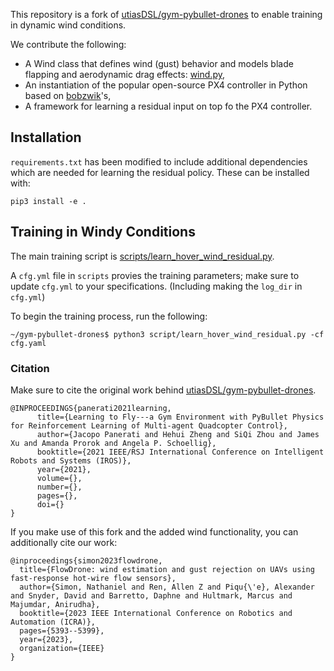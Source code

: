 This repository is a fork of [utiasDSL/gym-pybullet-drones](https://github.com/utiasDSL/gym-pybullet-drones) to enable training in dynamic wind conditions.

We contribute the following:
- A Wind class that defines wind (gust) behavior and models blade flapping and aerodynamic drag effects: [wind.py](https://github.com/irom-lab/gym-pybullet-drones/blob/train/gym_pybullet_drones/assets/wind.py),
- An instantiation of the popular open-source PX4 controller in Python based on [bobzwik](https://github.com/bobzwik/Quadcopter_SimCon/blob/master/Simulation/ctrl.py)'s,
- A framework for learning a residual input on top fo the PX4 controller.

## Installation

`requirements.txt` has been modified to include additional dependencies which are needed for learning the residual policy. These can be installed with:

```
pip3 install -e .
```

## Training in Windy Conditions

The main training script is [scripts/learn_hover_wind_residual.py](https://github.com/irom-lab/gym-pybullet-drones/blob/train/script/learn_hover_wind_residual.py).

A `cfg.yml` file in `scripts` provies the training parameters; make sure to update `cfg.yml` to your specifications. (Including making the `log_dir` in `cfg.yml`)

To begin the training process, run the following:
```
~/gym-pybullet-drones$ python3 script/learn_hover_wind_residual.py -cf cfg.yaml 
```

### Citation
Make sure to cite the original work behind [utiasDSL/gym-pybullet-drones](https://github.com/utiasDSL/gym-pybullet-drones).
```
@INPROCEEDINGS{panerati2021learning,
      title={Learning to Fly---a Gym Environment with PyBullet Physics for Reinforcement Learning of Multi-agent Quadcopter Control}, 
      author={Jacopo Panerati and Hehui Zheng and SiQi Zhou and James Xu and Amanda Prorok and Angela P. Schoellig},
      booktitle={2021 IEEE/RSJ International Conference on Intelligent Robots and Systems (IROS)},
      year={2021},
      volume={},
      number={},
      pages={},
      doi={}
}
```
If you make use of this fork and the added wind functionality, you can additionally cite our work:
```
@inproceedings{simon2023flowdrone,
  title={FlowDrone: wind estimation and gust rejection on UAVs using fast-response hot-wire flow sensors},
  author={Simon, Nathaniel and Ren, Allen Z and Piqu{\'e}, Alexander and Snyder, David and Barretto, Daphne and Hultmark, Marcus and Majumdar, Anirudha},
  booktitle={2023 IEEE International Conference on Robotics and Automation (ICRA)},
  pages={5393--5399},
  year={2023},
  organization={IEEE}
}
```